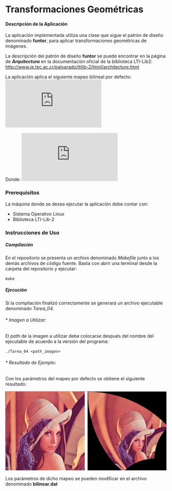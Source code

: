 # Transformaciones Geométricas


#### Descripción de la Aplicación

La aplicación implementada utiliza una clase que sigue el patrón de
diseño denominado **funtor**, para aplicar transformaciones geométricas de imágenes.

La descripción del patrón de diseño **funtor** se puede encontrar en la página de ***Arquitectura*** en la documentación oficial de la biblioteca LTI-Lib2:
http://www.ie.tec.ac.cr/palvarado/ltilib-2/html/architecture.html

La aplicación aplica el siguiente mapeo bilineal por defecto:
![equation](http://latex.codecogs.com/svg.latex?w%3D%5Cfrac%7Baz%2Bb%7D%7Bcz%2Bd%7D%5C%5C) 


Donde:
![equation](http://latex.codecogs.com/svg.latex?a+%3D+2.1%2B2.1j%5C%5C%0D%0Ab+%3D+0%5C%5C%0D%0Ac+%3D+0.003%5C%5C%0D%0Ad+%3D+1%2Bj%5C%5C)

### Prerequisitos

La máquina donde se desea ejecutar la aplicación debe contar con: 
* Sistema Operativo Linux
* Biblioteca LTI-Lib-2

### Instrucciones de Uso

##### Compilación
En el repositorio se presenta un archivo denominado *Makefile* junto a los demás archivos de código fuente. Basta con abrir una terminal desde la carpeta del repositorio y ejecutar:
```
make
```
##### Ejecución
Si la compilación finalizó correctamente se generará un archivo ejecutable denominado *Tarea_04*. 

###### * Imagen a Utilizar: 
El *path* de la imagen a utilizar debe colocarse después del nombre del ejecutable de acuerdo a la versión del programa:
```
./Tarea_04 <path_imagen>
```

###### * Resultado de Ejemplo:
Con los parámetros del mapeo por defecto se obtiene el siguiente resultado:

![](lennaResult.png)

Los parámetros de dicho mapeo se pueden modificar en el archivo denominado **bilinear.dat**


